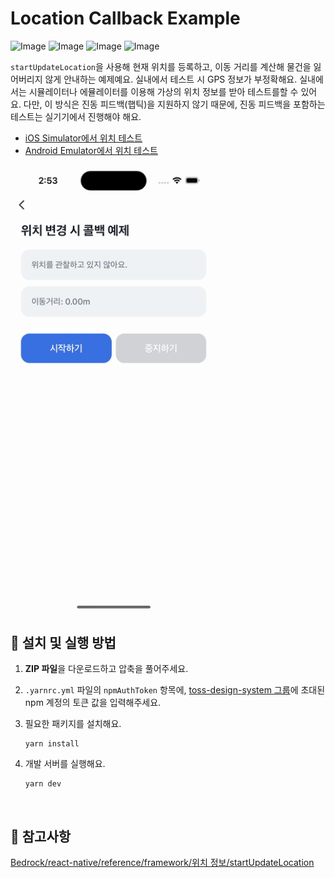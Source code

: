 # Location Callback Example

![Image](https://github.com/user-attachments/assets/e3e87c6f-75f1-4ad8-9c0f-1a4a13666f9f)
![Image](https://github.com/user-attachments/assets/de8efa61-1879-4916-8373-3537e63312fe)
![Image](https://github.com/user-attachments/assets/62eb3e4d-a6e1-493e-b76e-69bad926c2d8)
![Image](https://github.com/user-attachments/assets/5af3b63b-bda7-4ddb-9ae9-8c90fe747baf)

`startUpdateLocation`을 사용해 현재 위치를 등록하고, 이동 거리를 계산해 물건을 잃어버리지 않게 안내하는 예제예요. 실내에서 테스트 시 GPS 정보가 부정확해요. 실내에서는 시뮬레이터나 에뮬레이터를 이용해 가상의 위치 정보를 받아 테스트를할 수 있어요. 다만, 이 방식은 진동 피드백(햅틱)을 지원하지 않기 때문에, 진동 피드백을 포함하는 테스트는 실기기에서 진행해야 해요.

- [iOS Simulator에서 위치 테스트](https://developer.apple.com/documentation/xcode/testing-complex-hardware-device-scenarios-in-simulator#Test-changing-locations)
- [Android Emulator에서 위치 테스트](https://developer.android.com/studio/run/emulator-extended-controls?hl=ko#:~:text=%EC%B6%94%EA%B0%80%EB%A5%BC%20%EC%B0%B8%EA%B3%A0%ED%95%98%EC%84%B8%EC%9A%94.-,%EC%9C%84%EC%B9%98,-%EC%97%90%EB%AE%AC%EB%A0%88%EC%9D%B4%ED%84%B0%EB%A5%BC%20%EC%82%AC%EC%9A%A9%ED%95%98%EB%A9%B4%20%EC%97%90%EB%AE%AC%EB%A0%88%EC%9D%B4%EC%85%98%EB%90%9C)

<img src="../assets/with-location-callback-example-video.gif" alt="with-location-callback-example-video" style="width: 330px;" />

<br />

## 🚀 설치 및 실행 방법

1. **ZIP 파일**을 다운로드하고 압축을 풀어주세요.

2. `.yarnrc.yml` 파일의 `npmAuthToken` 항목에, [toss-design-system 그룹](https://tossmini-docs.toss.im/tds-react-native/setup-npm/)에 초대된 npm 계정의 토큰 값을 입력해주세요.

3. 필요한 패키지를 설치해요.

   ```
   yarn install
   ```

4. 개발 서버를 실행해요.

   ```
   yarn dev
   ```

<br />

## 📌 참고사항

[Bedrock/react-native/reference/framework/위치 정보/startUpdateLocation](https://tossmini-docs.toss.im/react-native/reference/framework/%EC%9C%84%EC%B9%98%20%EC%A0%95%EB%B3%B4/startUpdateLocation.html)
